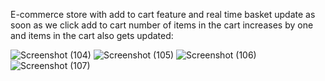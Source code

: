 E-commerce store with add to cart feature and real time basket update as soon as we click add to cart number of items in the cart increases by one and items in the cart also gets updated:

![Screenshot (104)](https://user-images.githubusercontent.com/88539829/144743554-45c02f67-ec71-4cc6-b7ff-49eea1ae4dc9.png)
![Screenshot (105)](https://user-images.githubusercontent.com/88539829/144743567-735076e8-3da7-4997-8e1e-deea1afb758a.png)
![Screenshot (106)](https://user-images.githubusercontent.com/88539829/144743570-57719622-d173-4e44-b3a5-c94a57eb796b.png)
![Screenshot (107)](https://user-images.githubusercontent.com/88539829/144743572-1ad7c2e5-5f84-4168-91a3-726010ebe5f9.png)

